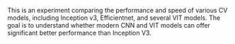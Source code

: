 This is an experiment comparing the performance and speed of various CV models, including Inception v3, Efficientnet, and several VIT models.
The goal is to understand whether modern CNN and VIT models can offer significant better performance than Inception V3.